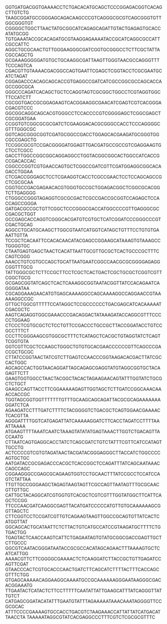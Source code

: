 GGTGATGACGGTGAAAACCTCTGACACATGCAGCTCCCGGAGACGGTCACAGCTTGTCTG
TAAGCGGATGCCGGGAGCAGACAAGCCCGTCAGGGCGCGTCAGCGGGTGTTGGCGGGTGT
CGGGGCTGGCTTAACTATGCGGCATCAGAGCAGATTGTACTGAGAGTGCACCATATGCGG
TGTGAAATACCGCACAGATGCGTAAGGAGAAAATACCGCATCAGGCGCCATTCGCCATTC
AGGCTGCGCAACTGTTGGGAAGGGCGATCGGTGCGGGCCTCTTCGCTATTACGCCAGCTG
GCGAAAGGGGGATGTGCTGCAAGGCGATTAAGTTGGGTAACGCCAGGGTTTTCCCAGTCA
CGACGTTGTAAAACGACGGCCAGTGAATTCGAGCTCGGTACCTCGCGAATGCATCTAGAT
CGGAGACCCACAGCAGCACCGTGAGGCCGATCATCGCCGGCGCCAGCACCAGCCGGCGCA
GGGCCCAGATCACAGCTGCTCCAGGTAGTCGCGGCTGGCCTCGTAGGTGGCTTCCATCTT
CGCGGTGACCGCGGAGAAGTCACGGAAGGCGAACATCGAGTCGTCACGGGACGACGTCCC
GGCGGCAGGCAGCACGTGGGCCTCCACCCCGTCGGGGAGCTCGGCGAGCTCGCGGATGAA
CCGGTGTCGGCGCGCGATCTCGAAGGACACGCGGGCCACCTCCCAGGGGCGTTTGGGCGC
GGTCAGCGGGCGGTCGATGCGGCCGACCTGGAGCACGAAGATGCGGGTGGCGCCGAGCTG
TCCGGCGCGTCCGACGGGGATGGAGTTGACGATGCCGCCGTCGAGGAAGTGCTCCTCGCC
GACCTTGGCCGGCGGCAGGAGGCCTGGTACGGCGGCACTGGCCATCACCGCCGACACCAC
CGGCCCGGTCGTGAACCAGTGCTCGGCCGATCGTTCGATGGAGGCGGCACAGACCTGGAA
CTCGACCGGGAGCTCCTCGAAGGTCACCTCGCCGAACTCCTCCAGCAGCCGCTCGCGCAA
CGGTGCCGACGAGAACACGTGGGTGCCGCTGGAGACGGCTCGGCGCACGGTCTTGAGGGG
CTGGGCCGGGTAGAGGTCGCGCGACTCGCCGACCGCGGTCCAGAGCTCCACCAGCCGGGA
GATGACGCCGCTGTTCGGCTCCCGGGCGACCATGGCCCCGTTGAGGGCGCCGACGCTGGT
GCCGAGCACCAGGTCGGGCACGATGTCGTGCTCATCGGATCCCGGGCCCGTCGACTGCAG
AGGCCTGCATGCAAGCTTGGCGTAATCATGGTCATAGCTGTTTCCTGTGTGAAATTGTTA
TCCGCTCACAATTCCACACAACATACGAGCCGGAAGCATAAAGTGTAAAGCCTGGGGTGC
CTAATGAGTGAGCTAACTCACATTAATTGCGTTGCGCTCACTGCCCGCTTTCCAGTCGGG
AAACCTGTCGTGCCAGCTGCATTAATGAATCGGCCAACGCGCGGGGAGAGGCGGTTTGCG
TATTGGGCGCTCTTCCGCTTCCTCGCTCACTGACTCGCTGCGCTCGGTCGTTCGGCTGCG
GCGAGCGGTATCAGCTCACTCAAAGGCGGTAATACGGTTATCCACAGAATCAGGGGATAA
CGCAGGAAAGAACATGTGAGCAAAAGGCCAGCAAAAGGCCAGGAACCGTAAAAAGGCCGC
GTTGCTGGCGTTTTTCCATAGGCTCCGCCCCCCTGACGAGCATCACAAAAATCGACGCTC
AAGTCAGAGGTGGCGAAACCCGACAGGACTATAAAGATACCAGGCGTTTCCCCCTGGAAG
CTCCCTCGTGCGCTCTCCTGTTCCGACCCTGCCGCTTACCGGATACCTGTCCGCCTTTCT
CCCTTCGGGAAGCGTGGCGCTTTCTCATAGCTCACGCTGTAGGTATCTCAGTTCGGTGTA
GGTCGTTCGCTCCAAGCTGGGCTGTGTGCACGAACCCCCCGTTCAGCCCGACCGCTGCGC
CTTATCCGGTAACTATCGTCTTGAGTCCAACCCGGTAAGACACGACTTATCGCCACTGGC
AGCAGCCACTGGTAACAGGATTAGCAGAGCGAGGTATGTAGGCGGTGCTACAGAGTTCTT
GAAGTGGTGGCCTAACTACGGCTACACTAGAAGAACAGTATTTGGTATCTGCGCTCTGCT
GAAGCCAGTTACCTTCGGAAAAAGAGTTGGTAGCTCTTGATCCGGCAAACAAACCACCGC
TGGTAGCGGTGGTTTTTTTGTTTGCAAGCAGCAGATTACGCGCAGAAAAAAAGGATCTCA
AGAAGATCCTTTGATCTTTTCTACGGGGTCTGACGCTCAGTGGAACGAAAACTCACGTTA
AGGGATTTTGGTCATGAGATTATCAAAAAGGATCTTCACCTAGATCCTTTTAAATTAAAA
ATGAAGTTTTAAATCAATCTAAAGTATATATGAGTAAACTTGGTCTGACAGTTACCAATG
CTTAATCAGTGAGGCACCTATCTCAGCGATCTGTCTATTTCGTTCATCCATAGTTGCCTG
ACTCCCCGTCGTGTAGATAACTACGATACGGGAGGGCTTACCATCTGGCCCCAGTGCTGC
AATGATACCGCGAGACCCACGCTCACCGGCTCCAGATTTATCAGCAATAAACCAGCCAGC
CGGAAGGGCCGAGCGCAGAAGTGGTCCTGCAACTTTATCCGCCTCCATCCAGTCTATTAA
TTGTTGCCGGGAAGCTAGAGTAAGTAGTTCGCCAGTTAATAGTTTGCGCAACGTTGTTGC
CATTGCTACAGGCATCGTGGTGTCACGCTCGTCGTTTGGTATGGCTTCATTCAGCTCCGG
TTCCCAACGATCAAGGCGAGTTACATGATCCCCCATGTTGTGCAAAAAAGCGGTTAGCTC
CTTCGGTCCTCCGATCGTTGTCAGAAGTAAGTTGGCCGCAGTGTTATCACTCATGGTTAT
GGCAGCACTGCATAATTCTCTTACTGTCATGCCATCCGTAAGATGCTTTTCTGTGACTGG
TGAGTACTCAACCAAGTCATTCTGAGAATAGTGTATGCGGCGACCGAGTTGCTCTTGCCC
GGCGTCAATACGGGATAATACCGCGCCACATAGCAGAACTTTAAAAGTGCTCATCATTGG
AAAACGTTCTTCGGGGCGAAAACTCTCAAGGATCTTACCGCTGTTGAGATCCAGTTCGAT
GTAACCCACTCGTGCACCCAACTGATCTTCAGCATCTTTTACTTTCACCAGCGTTTCTGG
GTGAGCAAAAACAGGAAGGCAAAATGCCGCAAAAAAGGGAATAAGGGCGACACGGAAATG
TTGAATACTCATACTCTTCCTTTTTCAATATTATTGAAGCATTTATCAGGGTTATTGTCT
CATGAGCGGATACATATTTGAATGTATTTAGAAAAATAAACAAATAGGGGTTCCGCGCAC
ATTTCCCCGAAAAGTGCCACCTGACGTCTAAGAAACCATTATTATCATGACATTAACCTA
TAAAAATAGGCGTATCACGAGGCCCTTTCGTCTCGCGCGTTTC
